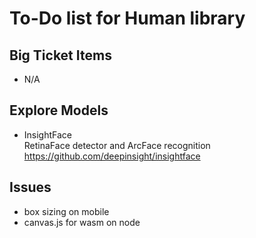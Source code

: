 # To-Do list for Human library

## Big Ticket Items

- N/A

## Explore Models

- InsightFace  
  RetinaFace detector and ArcFace recognition
  <https://github.com/deepinsight/insightface>  

## Issues

- box sizing on mobile
- canvas.js for wasm on node
